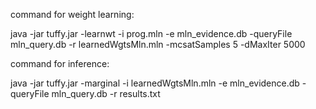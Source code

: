 command for weight learning:

java -jar tuffy.jar -learnwt -i prog.mln -e mln_evidence.db -queryFile mln_query.db -r learnedWgtsMln.mln -mcsatSamples 5 -dMaxIter 5000

command for inference:

java -jar tuffy.jar -marginal -i learnedWgtsMln.mln -e mln_evidence.db -queryFile mln_query.db -r results.txt
